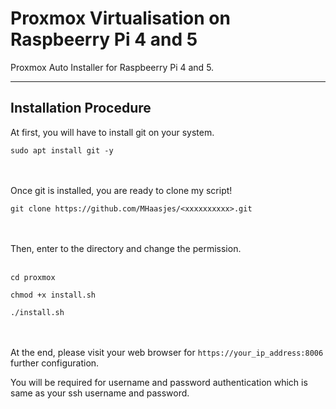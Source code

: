 # Proxmox Virtualisation on Raspbeerry Pi 4 and 5

Proxmox Auto Installer for Raspbeerry Pi 4 and 5. 

----------------------
Installation Procedure
----------------------

At first, you will have to install git on your system.<br>

```
sudo apt install git -y
```
<br><br>Once git is installed, you are ready to clone my script!<br>

```
git clone https://github.com/MHaasjes/<xxxxxxxxxx>.git
```
<br><br>
Then, enter to the directory and change the permission.<br><br>
```
cd proxmox

chmod +x install.sh

./install.sh
```
<br><br>
At the end, please visit your web browser for ``https://your_ip_address:8006`` further configuration.<br>

You will be required for username and password authentication which is same as your ssh username and password.
